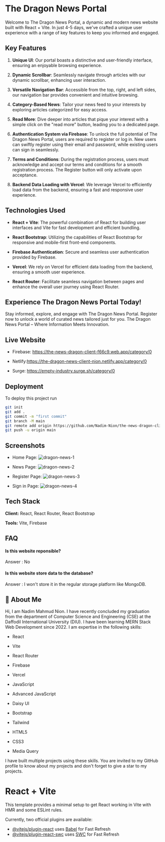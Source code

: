 # The Dragon News Portal

Welcome to The Dragon News Portal, a dynamic and modern news website built with React + Vite. In just 4-5 days, we've crafted a unique user experience with a range of key features to keep you informed and engaged.

## Key Features

1. **Unique UI**: Our portal boasts a distinctive and user-friendly interface, ensuring an enjoyable browsing experience.

2. **Dynamic Scrollbar**: Seamlessly navigate through articles with our dynamic scrollbar, enhancing user interaction.

3. **Versatile Navigation Bar**: Accessible from the top, right, and left sides, our navigation bar provides convenient and intuitive browsing.

4. **Category-Based News**: Tailor your news feed to your interests by exploring articles categorized for easy access.

5. **Read More**: Dive deeper into articles that pique your interest with a simple click on the "read more" button, leading you to a dedicated page.

6. **Authentication System via Firebase**: To unlock the full potential of The Dragon News Portal, users are required to register or log in. New users can swiftly register using their email and password, while existing users can sign in seamlessly.

7. **Terms and Conditions**: During the registration process, users must acknowledge and accept our terms and conditions for a smooth registration process. The Register button will only activate upon acceptance.

8. **Backend Data Loading with Vercel**: We leverage Vercel to efficiently load data from the backend, ensuring a fast and responsive user experience.

## Technologies Used

- **React + Vite**: The powerful combination of React for building user interfaces and Vite for fast development and efficient bundling.

- **React Bootstrap**: Utilizing the capabilities of React Bootstrap for responsive and mobile-first front-end components.

- **Firebase Authentication**: Secure and seamless user authentication provided by Firebase.

- **Vercel**: We rely on Vercel for efficient data loading from the backend, ensuring a smooth user experience.

- **React Router**: Facilitate seamless navigation between pages and enhance the overall user journey using React Router.

## Experience The Dragon News Portal Today!

Stay informed, explore, and engage with The Dragon News Portal. Register now to unlock a world of curated news tailored just for you. The Dragon News Portal – Where Information Meets Innovation.
## Live Website

* Firebase: https://the-news-dragon-client-f66c9.web.app/category/0

* Netlify:https://the-dragon-news-client-nion.netlify.app/category/0

* Surge: https://empty-industry.surge.sh/category/0

## Deployment

To deploy this project run

```bash
git init
git add .
git commit -m "first commit"
git branch -M main
git remote add origin https://github.com/Nadim-Nion/the-news-dragon-client.git
git push -u origin main

```


## Screenshots

* Home Page:
![dragon-news-1](https://github.com/Nadim-Nion/the-news-dragon-client/assets/60613933/7a3c3c32-7689-4059-acbd-d5df894b2b46)

* News Page:
![dragon-news-2](https://github.com/Nadim-Nion/the-news-dragon-client/assets/60613933/fb535049-6ef2-4c09-9b90-ad4b6205974e)

* Register Page:
![dragon-news-3](https://github.com/Nadim-Nion/the-news-dragon-client/assets/60613933/ea5da79e-78a9-47cb-8725-93269d9615f1)

* Sign in Page: 
![dragon-news-4](https://github.com/Nadim-Nion/the-news-dragon-client/assets/60613933/c92bb306-9b61-4a72-86ba-b7b896c93aec)


## Tech Stack

**Client:** React, React Router, React Bootstrap

**Tools:** Vite, Firebase


## FAQ

#### Is this website reponsible?

Answer : No

#### Is this website store data to the database?

Answer : I won't store it in the regular storage platform like MongoDB.

## 🚀 About Me
Hi, I am Nadim Mahmud Nion. I have recently concluded my graduation from the department of Computer Science and Engineering (CSE) at the Daffodil International University (DIU). I have been learning MERN Stack Web Development since 2022. I am expertise in the following skills:

* React 

* Vite

* React Router

* Firebase

* Vercel

* JavaScript

* Advanced JavaScript

* Daisy UI 

* Bootstrap

* Tailwind

* HTML5

* CSS3

* Media Query

I have built multiple projects using these skills. You are invited to my GitHub profile to know about my projects and don't forget to give a star to my projects.



# React + Vite

This template provides a minimal setup to get React working in Vite with HMR and some ESLint rules.

Currently, two official plugins are available:

- [@vitejs/plugin-react](https://github.com/vitejs/vite-plugin-react/blob/main/packages/plugin-react/README.md) uses [Babel](https://babeljs.io/) for Fast Refresh
- [@vitejs/plugin-react-swc](https://github.com/vitejs/vite-plugin-react-swc) uses [SWC](https://swc.rs/) for Fast Refresh
